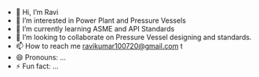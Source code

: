 - 👋 Hi, I’m Ravi
- 👀 I’m interested in Power Plant and Pressure Vessels
- 🌱 I’m currently learning ASME and API Standards
- 💞️ I’m looking to collaborate on Pressure Vessel designing and standards.
- 📫 How to reach me ravikumar100720@gmail.com t
- 😄 Pronouns: ...
- ⚡ Fun fact: ...

<!---
Ravi100720gmail/Ravi100720gmail is a ✨ special ✨ repository because its `README.md` (this file) appears on your GitHub profile.
You can click the Preview link to take a look at your changes.
--->
